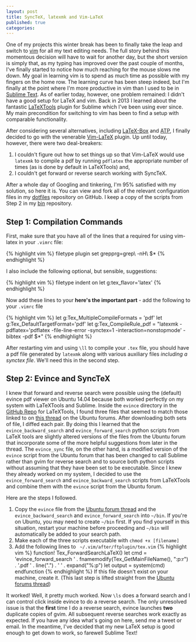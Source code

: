 ```yaml
---
layout: post
title: SyncTeX, latexmk and Vim-LaTeX
published: true
categories:
---
```

One of my projects this winter break has been to finally take the leap and switch to [vim](http://www.vim.org) for all my text editing needs.
The full story behind this momentous decision will have to wait for another day, but the short version is simply that, as my typing has improved over the past couple of months, I've finally started to notice how much reaching for the mouse slows me down.
My goal in learning vim is to spend as much time as possible with my fingers on the home row.
The learning curve has been steep indeed, but I'm finally at the point where I'm more productive in vim than I used to be in [Sublime Text](http://www.sublimetext.com).
As of earlier today, however, one problem remained: I didn't have a good setup for LaTeX and vim.
Back in 2013 I learned about the fantastic [LaTeXTools](https://github.com/SublimeText/LaTeXTools) plugin for Sublime which I've been using ever since.
My main precondition for switching to vim has been to find a setup with comparable functionality.

After considering several alternatives, including [LaTeX-Box](https://github.com/LaTeX-Box-Team/LaTeX-Box) and [ATP](http://atp-vim.sourceforge.net), I finally decided to go with the venerable [Vim-LaTeX](http://vim-latex.sourceforge.net) plugin.
Up until today, however, there were two deal-breakers:

1. I couldn't figure out how to set things up so that Vim-LaTeX would use ``latexmk`` to compile a pdf by running ``pdflatex`` the appropriate number of times (as is done by default in LaTeXTools) and,
2. I couldn't get forward or reverse search working with SyncTeX.

After a whole day of Googling and tinkering, I'm 95% satisfied with my solution, so here it is.
You can view and fork all of the relevant configuration files in my [dotfiles](https://github.com/fditraglia/dotfiles) repository on GitHub.
I keep a copy of the scripts from Step 2 in my [bin](https://github.com/fditraglia/bin) repository.

Step 1: Compilation Commands
-----------------------------
First, make sure that you have all of the lines that a required for using vim-latex in your ``.vimrc`` file:

{% highlight vim %}
filetype plugin 
set grepprg=grep\ -nH\ $*
{% endhighlight %}

I also include the following optional, but sensible, suggestions:

{% highlight vim %}
filetype indent on
let g:tex_flavor='latex'
{% endhighlight %}

Now add these lines to your  **here's the important part** - add the following to your ``.vimrc`` file

{% highlight vim %}
let g:Tex_MultipleCompileFormats = 'pdf'
let g:Tex_DefaultTargetFormat='pdf'
let g:Tex_CompileRule_pdf = "latexmk -pdflatex='pdflatex -file-line-error -synctex=1 -interaction=nonstopmode' -bibtex -pdf $*"
{% endhighlight %}

After restarting vim and using ``\ll`` to compile your ``.tex`` file, you should  have a pdf file generated by ``latexmk`` along with various auxiliary files *including a synctex file*.
We'll need this in the second step.

Step 2: Evince and SyncTeX
--------------------------
I knew that forward and reverse search were possible using the (default) evince pdf viewer on Ubuntu 14.04 because both worked perfectly on my system with LaTeXTools and Sublime.
Inside the ``evince`` directory in the [GitHub Repo](https://github.com/SublimeText/LaTeXTools) for LaTeXTools, I found three files that seemed to match those linked to on [this thread](http://ubuntuforums.org/showthread.php?t=1716268) on the Ubuntu forums.
After downloading both sets of file, I diffed each pair.
By doing this I learned that the ``evince_backward_search`` and ``evince_forward_search`` python scripts from LaTeX tools are slightly altered versions of the files from the Ubuntu forum that incorporate some of the more helpful suggestions from later in the thread.
The ``evince_sync`` file, on the other hand, is a modified version of the ``evince`` script from the Ubuntu forum that has been changed to call Sublime rather than gvim for reverse search and to source both python scripts without assuming that they have been set to be executable.
Since I knew they already worked on my system, I decided to use the ``evince_forward_search`` and ``evince_backward_search`` scripts from LaTeXTools and combine them with the ``evince`` script from the Ubuntu forum.

Here are the steps I followed.
1. Copy the ``evince`` file from the [Ubuntu forum thread](http://ubuntuforums.org/showthread.php?t=1716268) and the ``evince_backward_search`` and ``evince_forward_search`` into ``~/bin``.
If you're on Ubuntu, you may need to create ``~/bin`` first. 
If you find yourself in this situation, restart your machine before proceeding and ``~/bin`` will automatically be added to your search path.
2. Make each of the three scripts executable with ``chmod +x [filename]``
3. Add the following lines to `` ~/.vim/after/ftplugin/tex.vim``
{% highlight vim %}
function! Tex_ForwardSearchLaTeX()
  let cmd = 'evince_forward_search ' . fnamemodify(Tex_GetMainFileName(), ":p:r") .  '.pdf ' . line(".") . ' ' . expand("%:p")
  let output = system(cmd)
endfunction
{% endhighlight %}
If this file doesn't exist on your machine, create it. 
(This last step is lifted straight from the [Ubuntu forums thread](http://ubuntuforums.org/showthread.php?t=1716268))

It worked! 
Well, it pretty much worked.
Now ``\ls`` does a forward search and I can control click inside evince to do a reverse search.
The only unresolved issue is that the **first** time I do a reverse search, evince launches **two** duplicate copies of gvim.
All subsequent reverse searches work exactly as expected.
If you have any idea what's going on here, send me a tweet or email.
In the meantime, I've decided that my new LaTeX setup is good enough to get down to work, so farewell Sublime Text!
